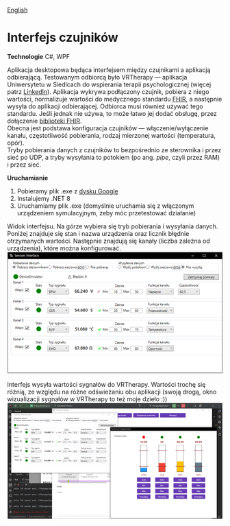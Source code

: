 [English](../README.md)
# Interfejs czujników
**Technologie**
C#, WPF<br/>

Aplikacja desktopowa będąca interfejsem między czujnikami a aplikacją odbierającą. Testowanym odbiorcą było VRTherapy — aplikacja Uniwersytetu w Siedlcach do wspierania terapii psychologicznej (więcej patrz [LinkedIn](https://www.linkedin.com/in/sebastian-dreszer-0b0220315/details/experience/)).
Aplikacja wykrywa podłączony czujnik, pobiera z niego wartości, normalizuje wartości do medycznego standardu [FHIR](https://hl7.org/fhir/), a następnie wysyła do aplikacji odbierającej. Odbiorca musi również używać tego standardu. Jeśli jednak nie używa, to może łatwo jej dodać obsługę, przez dołączenie [biblioteki FHIR](https://github.com/Shrillbug321/FHIR).<br/>
Obecna jest podstawa konfiguracja czujników — włączenie/wyłączenie kanału, częstotliwość pobierania, rodzaj mierzonej wartości (temperatura, opór).<br/>
Tryby pobierania danych z czujników to bezpośrednio ze sterownika i przez sieć po UDP, a tryby wysyłania to potokiem (po ang. _pipe_, czyli przez RAM) i przez sieć.

**Uruchamianie**
1. Pobieramy plik .exe z [dysku Google](https://drive.google.com/drive/folders/1E7LnF_kR296CZE5gu5COGcHTbI8humKa)
2. Instalujemy .NET 8
3. Uruchamiamy plik .exe (domyślnie uruchamia się z włączonym urządzeniem symulacyjnym, żeby móc przetestować działanie)

Widok interfejsu. Na górze wybiera się tryb pobierania i wysyłania danych. Poniżej znajduje się stan i nazwa urządzenia oraz licznik błędnie otrzymanych wartości. Następnie znajdują się kanały (liczba zależna od urządzenia), które można konfigurować.<br/>
![img.png](img.png)

Interfejs wysyła wartości sygnałów do VRTherapy. Wartości trochę się różnią, ze względu na różne odświeżaniu obu aplikacji (swoją drogą, okno wizualizacji sygnałów w VRTherapy to też moje dzieło :))<br/>
![img_1.png](img_1.png)